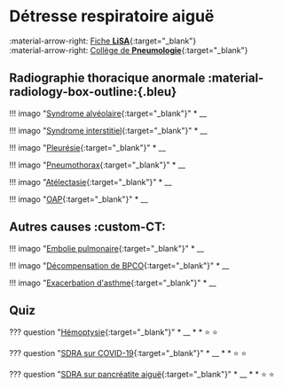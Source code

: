 # Détresse respiratoire aiguë

:material-arrow-right: [Fiche **LiSA**](https://livret.uness.fr/lisa/D%C3%A9tresse_et_insuffisance_respiratoire_aig%C3%BCe_du_nourrisson,_de_l%E2%80%99enfant_et_de_l%E2%80%99adulte){:target="_blank"}   
:material-arrow-right: [Collège de **Pneumologie**](https://cep.splf.fr/wp-content/uploads/2023/07/ITEM_359_DETRESSE_RESPIRATOIRE_2023.pdf){:target="_blank"}


## Radiographie thoracique anormale :material-radiology-box-outline:{.bleu}

!!! imago "[Syndrome alvéolaire](){:target="_blank"}"
    * __

!!! imago "[Syndrome interstitiel](){:target="_blank"}"
    * __

!!! imago "[Pleurésie](){:target="_blank"}"
    * __

!!! imago "[Pneumothorax](){:target="_blank"}"
    * __

!!! imago "[Atélectasie](){:target="_blank"}"
    * __

!!! imago "[OAP](){:target="_blank"}"
    * __


## Autres causes :custom-CT:

!!! imago "[Embolie pulmonaire](){:target="_blank"}"
    * __

!!! imago "[Décompensation de BPCO](){:target="_blank"}"
    * __

!!! imago "[Exacerbation d'asthme](){:target="_blank"}"
    * __


## Quiz

??? question "[Hémoptysie](){:target="_blank"}"
    * __
    * 
    * :star:  :star:

??? question "[SDRA sur COVID-19](){:target="_blank"}"
    * __
    * 
    * :star:  :star:

??? question "[SDRA sur pancréatite aiguë](){:target="_blank"}"
    * __
    * 
    * :star:  :star: